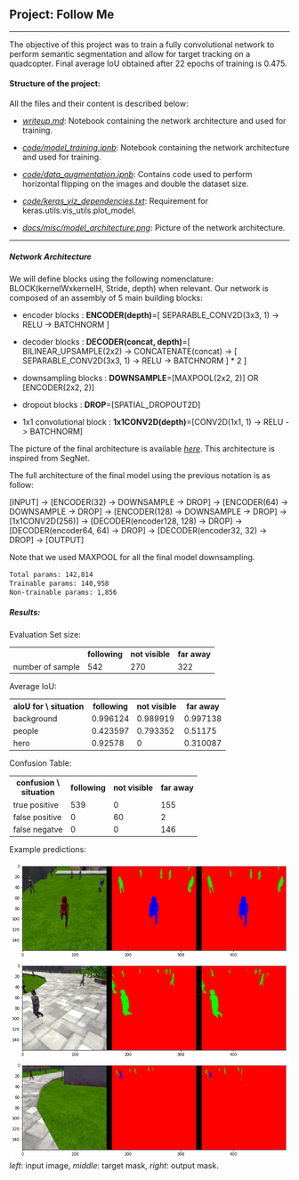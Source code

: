 ## Project: Follow Me
____

The objective of this project was to train a fully convolutional network to perform semantic segmentation and allow for target tracking on a quadcopter.
Final average IoU obtained after 22 epochs of training is 0.475.
#### Structure of the project:

All the files and their content is described below:
- [*writeup.md*](./writeup.md): Notebook containing the network architecture and used for training.

- [*code/model_training.ipnb*](./code/model_training.ipynb): Notebook containing the network architecture and used for training.

- [*code/data_augmentation.ipnb*](./code/data_augmentation.ipynb): Contains code used to perform horizontal flipping on the images and double the dataset size.

- [*code/keras_viz_dependencies.txt*](./code/keras_viz_dependencies.txt): Requirement for keras.utils.vis_utils.plot_model.
- [*docs/misc/model_architecture.png*](./docs/misc/model_architecture.png): Picture of the network architecture.
____



##### Network Architecture

We will define blocks using the following nomenclature: BLOCK(kernelWxkernelH, Stride, depth) when relevant.
Our network is composed of an assembly of 5 main building blocks:

- encoder blocks : __ENCODER(depth)__=[ SEPARABLE_CONV2D(3x3, 1) -> RELU -> BATCHNORM ]

- decoder blocks : __DECODER(concat, depth)__=[ BILINEAR_UPSAMPLE(2x2) -> CONCATENATE(concat) -> [ SEPARABLE_CONV2D(3x3, 1) -> RELU -> BATCHNORM ] * 2 ]

- downsampling blocks : __DOWNSAMPLE__=[MAXPOOL(2x2, 2)] OR [ENCODER(2x2, 2)]

- dropout blocks : __DROP__=[SPATIAL_DROPOUT2D]

- 1x1 convolutional block : __1x1CONV2D(depth)__=[CONV2D(1x1, 1) -> RELU -> BATCHNORM]


The picture of the final architecture is available [*here*](./docs/misc/model_architecture.png). This architecture is inspired from SegNet.

The full architecture of the final model using the previous notation is as follow:

[INPUT] -> [ENCODER(32) -> DOWNSAMPLE -> DROP] -> [ENCODER(64) -> DOWNSAMPLE -> DROP] -> [ENCODER(128) -> DOWNSAMPLE -> DROP] -> [1x1CONV2D(256)] -> [DECODER(encoder128, 128) -> DROP] -> [DECODER(encoder64, 64) -> DROP] -> [DECODER(encoder32, 32) -> DROP] -> [OUTPUT] 

Note that we used MAXPOOL for all the final model downsampling.


    Total params: 142,814
    Trainable params: 140,958
    Non-trainable params: 1,856

##### Results:
Evaluation Set size:



<table class="tg">
  <tr>
    <th class="tg"></th>
    <th class="tg">following</th>
    <th class="tg">not visible</th>
    <th class="tg">far away</th>
  </tr>
  <tr>
    <td class="tg">number of sample</td>
    <td class="tg">542</td>
    <td class="tg">270</td>
    <td class="tg">322</td>
  </tr>
</table>


Average IoU:



<table class="tg">
  <tr>
    <th class="tg">aIoU for \ situation</th>
    <th class="tg">following</th>
    <th class="tg">not visible</th>
    <th class="tg">far away</th>
  </tr>
  <tr>
    <td class="tg">background</td>
    <td class="tg">0.996124</td>
    <td class="tg">0.989919</td>
    <td class="tg">0.997138</td>
  </tr>
  <tr>
    <td class="tg">people</td>
    <td class="tg">0.423597</td>
    <td class="tg">0.793352</td>
    <td class="tg">0.51175</td>
  </tr>
  <tr>
    <td class="tg">hero</td>
    <td class="tg">0.92578</td>
    <td class="tg">0</td>
    <td class="tg">0.310087</td>
  </tr>
</table>


Confusion Table:


<table class="tg">
  <tr>
    <th class="tg">confusion \<br>  situation</th>
    <th class="tg">following</th>
    <th class="tg">not visible</th>
    <th class="tg">far away</th>
  </tr>
  <tr>
    <td class="tg">true positive</td>
    <td class="tg">539</td>
    <td class="tg">0</td>
    <td class="tg">155</td>
  </tr>
  <tr>
    <td class="tg">false positive</td>
    <td class="tg">0</td>
    <td class="tg">60</td>
    <td class="tg">2</td>
  </tr>
  <tr>
    <td class="tg">false negatve</td>
    <td class="tg">0</td>
    <td class="tg">0</td>
    <td class="tg">146</td>
  </tr>
</table>


Example predictions:


![](./docs/misc/example_1.png)
![](./docs/misc/example_2.png)
![](./docs/misc/example_3.png)
_left_: input image, _middle_: target mask, _right_: output mask.

